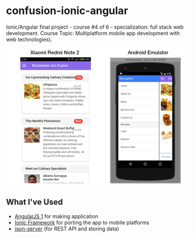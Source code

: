 # confusion-ionic-angular

Ionic/Angular final project - course #4 of 6 - specialization: full stack web development.
Course Topic: Multiplatform mobile app development with web technologies).

![screens](https://github.com/Maynagashev/confusion-ionic-angular/blob/master/screens/compiled.png?raw=true)

## What I've Used
- [AngularJS 1](https://angularjs.org/) for making application
- [Ionic Framework](https://ionicframework.com/) for porting the app to mobile platforms
- [json-server](https://www.npmjs.com/package/json-server) (for REST API and storing data)

